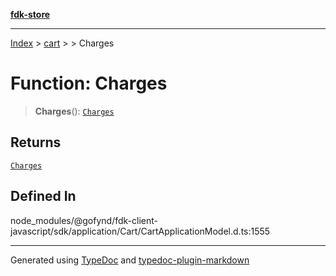 [**fdk-store**](../../../README.md)
***

[Index](../../../API.md) > [cart](../../README.md) > [<internal>](../README.md) > Charges

# Function: Charges

> **Charges**(): [`Charges`](../type-aliases/type-alias.Charges.md)

## Returns

[`Charges`](../type-aliases/type-alias.Charges.md)

## Defined In

node\_modules/@gofynd/fdk-client-javascript/sdk/application/Cart/CartApplicationModel.d.ts:1555

***
Generated using [TypeDoc](https://typedoc.org/) and [typedoc-plugin-markdown](https://www.npmjs.com/package/typedoc-plugin-markdown)
